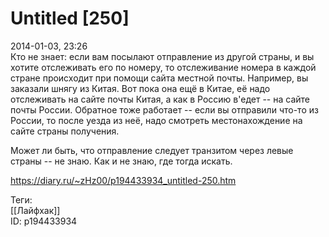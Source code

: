 Untitled [250]
===============

   
 2014-01-03, 23:26   
  Кто не знает: если вам посылают отправление из другой страны, и вы хотите отслеживать его по номеру, то отслеживание номера в каждой стране происходит при помощи сайта местной почты. Например, вы заказали шнягу из Китая. Вот пока она ещё в Китае, её надо отслеживать на сайте почты Китая, а как в Россию в'едет -- на сайте почты России. Обратное тоже работает -- если вы отправили что-то из России, то после уезда из неё, надо смотреть местонахождение на сайте страны получения.   
   
 Может ли быть, что отправление следует транзитом через левые страны -- не знаю. Как и не знаю, где тогда искать.   
    
 <https://diary.ru/~zHz00/p194433934_untitled-250.htm>   
   
 Теги:   
 [[Лайфхак]]   
 ID: p194433934